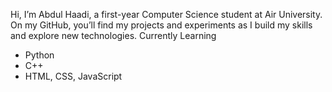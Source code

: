 Hi, I’m Abdul Haadi, a first-year Computer Science student at Air University. On my GitHub, you’ll find my projects and experiments as I build my skills and explore new technologies.
Currently Learning
 * Python
 * C++
 * HTML, CSS, JavaScript



<!---
Haadi-Balouch/Haadi-Balouch is a ✨ special ✨ repository because its `README.md` (this file) appears on your GitHub profile.
You can click the Preview link to take a look at your changes.
--->
